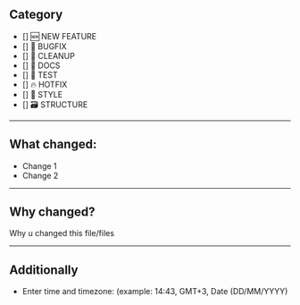## Category
- [] 🆕 NEW FEATURE
- [] 🐛	 BUGFIX
- [] 🧹	CLEANUP
- [] 📝	DOCS
- [] 🧪	TEST
- [] 🔥	HOTFIX
- [] 🎨	STYLE
- [] 🗃️	STRUCTURE

---
## What changed:

- Change 1
- Change 2
---
## Why changed?

Why u changed this file/files

---
## Additionally
- Enter time and timezone: (example: 14:43, GMT+3, Date (DD/MM/YYYY)
